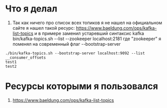# Что я делал

1. Так как ничего про список всех топиков я не нашел на официальном сайте я нашел такой ресурс: https://www.baeldung.com/ops/kafka-list-topics и в примере заменил устаревший синтаксис kafka bin/kafka-topics.sh --list --zookeeper localhost:2181 где "zookeeper" я поменял на современный флаг --bootstrap-server

```
./bin/kafka-topics.sh --bootstrap-server localhost:9092 --list 
__consumer_offsets
test1
test2
```

# Ресурсы которыми я пользовался

1. https://www.baeldung.com/ops/kafka-list-topics
